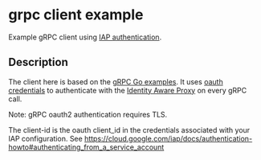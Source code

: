 # grpc client example

Example gRPC client using [IAP authentication](https://cloud.google.com/iap/docs/authentication-howto).

## Description

The client here is based on the [gRPC Go examples](https://github.com/grpc/grpc-go/tree/master/examples).
It uses [oauth credentials](https://godoc.org/google.golang.org/grpc/credentials/oauth) to authenticate
with the [Identity Aware Proxy](https://cloud.google.com/iap/) on every gRPC call.

Note: gRPC oauth2 authentication requires TLS.

The client-id is the oauth client_id in the credentials associated with your IAP configuration. See https://cloud.google.com/iap/docs/authentication-howto#authenticating_from_a_service_account